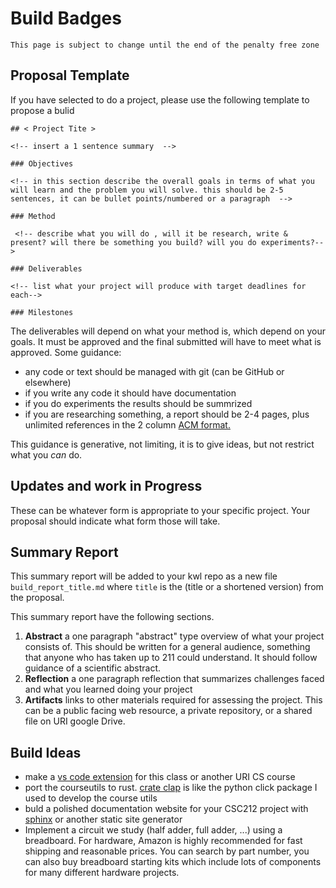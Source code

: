 # Build Badges 

```{warning}
This page is subject to change until the end of the penalty free zone
```

## Proposal Template

If you have selected to do a project, please use the following template to propose a bulid

```
## < Project Tite >

<!-- insert a 1 sentence summary  -->

### Objectives

<!-- in this section describe the overall goals in terms of what you will learn and the problem you will solve. this should be 2-5 sentences, it can be bullet points/numbered or a paragraph  -->

### Method

 <!-- describe what you will do , will it be research, write & present? will there be something you build? will you do experiments?-->

### Deliverables

<!-- list what your project will produce with target deadlines for each-->  

### Milestones

```

The deliverables will depend on what your method is, which depend on your goals. It must be approved and the final submitted will have to meet what is approved.  Some guidance:
- any code or text should be managed with git (can be GitHub or elsewhere)
- if you write any code it should have documentation
- if you do experiments the results should be summrized
- if you are researching something, a report should be 2-4 pages, plus unlimited references in the 2 column [ACM format.](https://www.acm.org/publications/proceedings-template)

This guidance is generative, not limiting, it is to give ideas, but not restrict what you *can* do.


## Updates and work in Progress

These can be whatever form is appropriate to your specific project. Your proposal should indicate what form those will take.


## Summary Report


This summary report will be added to your kwl repo as a new file `build_report_title.md` where `title` is the (title or a shortened version) from the proposal.  

This summary report have the following sections.  
1. **Abstract** a one paragraph "abstract" type overview of what your project consists of.  This should be written for a general audience, something that anyone who has taken up to 211 could understand. It should follow guidance of a scientific abstract.
1. **Reflection** a one paragraph reflection that summarizes challenges faced and what you learned doing your project
1. **Artifacts** links to other materials required for assessing the project.  This can be a public facing web resource, a private repository, or a shared file on URI google Drive. 


## Build Ideas 

 
- make a [vs code extension](https://code.visualstudio.com/api/get-started/your-first-extension) for this class or another URI CS course
- port the courseutils to rust. [crate clap](https://docs.rs/clap/latest/clap/) is like the python click package I used to develop the course utils
- buld a polished documentation website for your CSC212 project with [sphinx](https://devblogs.microsoft.com/cppblog/clear-functional-c-documentation-with-sphinx-breathe-doxygen-cmake/) or another static site generator 
- Implement a circuit we study (half adder, full adder, ...) using a breadboard. For hardware, Amazon is highly recommended for fast shipping and reasonable prices. You can search by part number, you can also buy breadboard starting kits which include lots of components for many different hardware projects.


<!-- 
## Project Examples
- One type of project would be to do a research project on a topic we cover in class and create a .md file with your findings that demonstrates your knowledge of the topic. The .md file would include an **Abstract**, **Body**, **Reflection** including what you did and what you learned from it, and a **Bibliography**. Potential research topics include:
    - Motherboards
    - CPUs: Their History, Evolution, and How They Work
    - GPUs: A Graphics Card That Revolutionized Machine Learning
    - The Differences Between Operating Systems: MacOS vs Windows VS Linux
    - Abstraction For Dummies: Explaining Abstract Concepts to the Layman
- Another type of project could be to create a program using the tools taught in class to maintain the program. What would be included in this would be a .md reporting your findings that demonstrates an understanding of the tools used and a link to the repository hosting the program including **documentation** written for the program.
 -->
